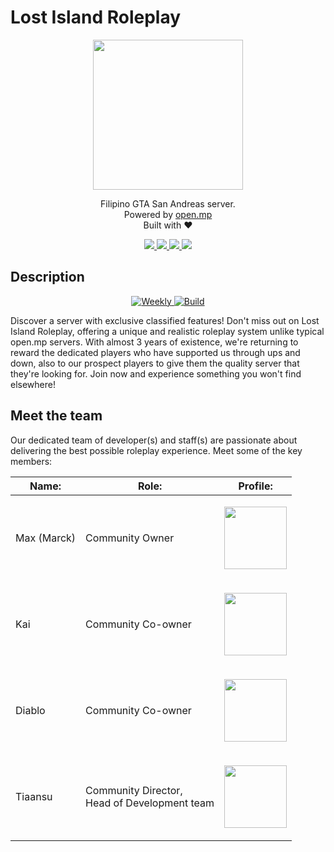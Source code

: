 # Lost Island Roleplay

<p align="center">
  <img src="https://avatars.githubusercontent.com/u/156503475?s=200&v=4" width="240" />
</p>

<p align="center">
  Filipino GTA San Andreas server. <br />
  Powered by <a href="https://open.mp/">open.mp</a> <br />
  Built with ❤️
</p>

<p align="center">
  <a href="https://discord.gg/nMKzkJD4TR">
    <img src="https://img.shields.io/badge/Discord-7289DA?style=for-the-badge&logo=discord&logoColor=white" />
  </a>
  <a href="https://www.youtube.com/@lostislandrp">
    <img src="https://img.shields.io/badge/YouTube-FF0000?style=for-the-badge&logo=youtube&logoColor=white" />
  </a>
  <a href="https://www.tiktok.com/@lostislandroleplay">
    <img src="https://img.shields.io/badge/TikTok-000000?style=for-the-badge&logo=tiktok&logoColor=white" />
  </a>
  <a href="https://web.facebook.com/LIRP1GTASAMP">
    <img src="https://img.shields.io/badge/Facebook-1877F2?style=for-the-badge&logo=facebook&logoColor=white" />
  </a>
</p>

## Description

<p align="center">
    <a href="[https://github.com/lostislandroleplay/server/actions/workflows/build.yml](https://github.com/lostislandroleplay/server/actions/workflows/weekly.yml)">
      <img src="https://github.com/lostislandroleplay/server/actions/workflows/weekly.yml/badge.svg" alt="Weekly" />
    </a>
    <a href="https://github.com/lostislandroleplay/server/actions/workflows/build.yml">
      <img src="https://github.com/lostislandroleplay/server/actions/workflows/build.yml/badge.svg" alt="Build" />
    </a>
</p>

Discover a server with exclusive classified features! Don't miss out on Lost Island Roleplay, offering a unique and realistic roleplay system unlike typical open.mp servers. With almost 3 years of existence, we're returning to reward the dedicated players who have supported us through ups and down, also to our prospect players to give them the quality server that they're looking for. Join now and experience something you won't find elsewhere!

## Meet the team

Our dedicated team of developer(s) and staff(s) are passionate about delivering the best possible roleplay experience. Meet some of the key members:

<div align="center">

| Name:          | Role:                                    | Profile:      |
| -------------- | ---------------------------------------- | -------------------- |
| Max (Marck)    | Community Owner | <p align="center"><a href="https://discord.com/users/707027298737586238"><img width="100px" src="https://cdn.discordapp.com/avatars/707027298737586238/055f2b6e1b9f22cce6e16a8f8c2de35e.webp?size=512"></a></p> |
| Kai    | Community Co-owner | <p align="center"><a href="https://discord.com/users/1140583111634202734"><img width="100px" src="https://cdn.discordapp.com/avatars/1140583111634202734/e658dd12a980a7c319e32bfab90eea5a.webp?size=512"></a></p> |
| Diablo    | Community Co-owner | <p align="center"><a href="https://discord.com/users/871630126956286024"><img width="100px" src="https://cdn.discordapp.com/avatars/871630126956286024/8fd49014ee856d8655b74f3e47909e5d.webp?size=512"></a></p> |
| Tiaansu        | Community Director, <br /> Head of Development team | <p align="center"><a href="https://github.com/Tiaansu"><img width="100px" src="https://avatars.githubusercontent.com/u/87069680?v=4"></a></p> |

</div>
